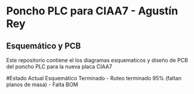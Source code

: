 # Poncho PLC para CIAA7 - Agustín Rey

## Esquemático y PCB

Este repositorio contiene el los diagramas esquematicos y diseño de PCB del poncho PLC para la nueva placa CIAA7

#Estado Actual
Esquemático Terminado - Ruteo terminado 95% (faltan planos de masa)  - Falta BOM
